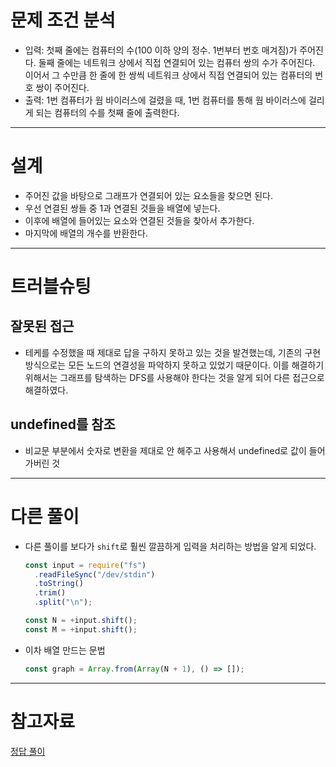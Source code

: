# 문제 조건 분석

- 입력: 첫째 줄에는 컴퓨터의 수(100 이하 양의 정수. 1번부터 번호 매겨짐)가 주어진다. 둘째 줄에는 네트워크 상에서 직접 연결되어 있는 컴퓨터 쌍의 수가 주어진다. 이어서 그 수만큼 한 줄에 한 쌍씩 네트워크 상에서 직접 연결되어 있는 컴퓨터의 번호 쌍이 주어진다.
- 출력: 1번 컴퓨터가 웜 바이러스에 걸렸을 때, 1번 컴퓨터를 통해 웜 바이러스에 걸리게 되는 컴퓨터의 수를 첫째 줄에 출력한다.

---

# 설계

- 주어진 값을 바탕으로 그래프가 연결되어 있는 요소들을 찾으면 된다.
- 우선 연결된 쌍들 중 1과 연결된 것들을 배열에 넣는다.
- 이후에 배열에 들어있는 요소와 연결된 것들을 찾아서 추가한다.
- 마지막에 배열의 개수를 반환한다.

---

# 트러블슈팅

## 잘못된 접근

- 테케를 수정했을 때 제대로 답을 구하지 못하고 있는 것을 발견했는데, 기존의 구현 방식으로는 모든 노드의 연결성을 파악하지 못하고 있었기 때문이다. 이를 해결하기 위해서는 그래프를 탐색하는 DFS를 사용해야 한다는 것을 알게 되어 다른 접근으로 해결하였다.

## undefined를 참조

- 비교문 부분에서 숫자로 변환을 제대로 안 해주고 사용해서 undefined로 값이 들어가버린 것

---

# 다른 풀이

- 다른 풀이를 보다가 `shift`로 훨씬 깔끔하게 입력을 처리하는 방법을 알게 되었다.
  ```jsx
  const input = require("fs")
  	.readFileSync("/dev/stdin")
  	.toString()
  	.trim()
  	.split("\n");

  const N = +input.shift();
  const M = +input.shift();
  ```
- 이차 배열 만드는 문법
  ```jsx
  const graph = Array.from(Array(N + 1), () => []);
  ```

---

# 참고자료

[정답 풀이](https://s0ojin.tistory.com/36)
